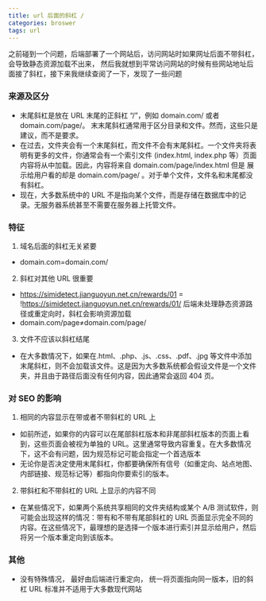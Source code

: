 ```yaml
---
title: url 后面的斜杠 /
categories: broswer
tags: url
---
```


<!--
  name: url 后面的斜杠 /
  description: 之前碰到一个问题，后端部署了一个网站后，访问网站时如果网址后面不带斜杠，会导致静态资源加载不出来， 然后我就想到平常访问网站的时候有些网站地址后面接了斜杠，接下来我继续查阅了一下，发现了一些问题
-->

之前碰到一个问题，后端部署了一个网站后，访问网站时如果网址后面不带斜杠，会导致静态资源加载不出来， 然后我就想到平常访问网站的时候有些网站地址后面接了斜杠，接下来我继续查阅了一下，发现了一些问题

### 来源及区分

- 末尾斜杠是放在 URL 末尾的正斜杠 “/”，例如 domain.com/ 或者 domain.com/page/。 末末尾斜杠通常用于区分目录和文件。然而，这些只是建议，而不是要求。
- 在过去，文件夹会有一个末尾斜杠，而文件不会有末尾斜杠。一个文件夹将表明有更多的文件，你通常会有一个索引文件 (index.html, index.php 等）页面内容将从中加载。因此，内容将来自 domain.com/page/index.html 但是 展示给用户看的却是 domain.com/page/ 。对于单个文件，文件名和末尾都没有斜杠。
- 现在，大多数系统中的 URL 不是指向某个文件，而是存储在数据库中的记录。无服务器系统甚至不需要在服务器上托管文件。

### 特征

1. 域名后面的斜杠无关紧要

- domain.com=domain.com/

2. 斜杠对其他 URL 很重要

- https://simidetect.jianguoyun.net.cn/rewards/01 = !https://simidetect.jianguoyun.net.cn/rewards/01/
  后端未处理静态资源路径或重定向时，斜杠会影响资源加载
- domain.com/page≠domain.com/page/

3. 文件不应该以斜杠结尾

- 在大多数情况下，如果在.html、.php、.js、.css、.pdf、.jpg 等文件中添加末尾斜杠，则不会加载该文件。这是因为大多数系统都会假设文件是一个文件夹，并且由于路径后面没有任何内容，因此通常会返回 404 页。

### 对 SEO 的影响

1. 相同的内容显示在带或者不带斜杠的 URL 上

- 如前所述，如果你的内容可以在尾部斜杠版本和非尾部斜杠版本的页面上看到，这些页面会被视为单独的 URL。这里通常导致内容重复。在大多数情况下，这不会有问题，因为规范标记可能会指定一个首选版本
- 无论你是否决定使用末尾斜杠，你都要确保所有信号（如重定向、站点地图、内部链接、规范标记等）都指向你要索引的版本。

2. 带斜杠和不带斜杠的 URL 上显示的内容不同

- 在某些情况下，如果两个系统共享相同的文件夹结构或某个 A/B 测试软件，则可能会出现这样的情况：带有和不带有尾部斜杠的 URL 页面显示完全不同的内容。在这些情况下，最理想的是选择一个版本进行索引并显示给用户，然后将另一个版本重定向到该版本。

### 其他

- 没有特殊情况， 最好由后端进行重定向， 统一将页面指向同一版本，旧的斜杠 URL 标准并不适用于大多数现代网站
